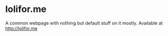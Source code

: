 # lolifor.me 
A common webpage with nothing but default stuff on it mostly. Available at http://lolifor.me
